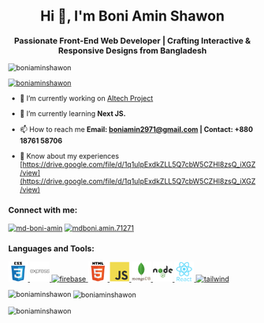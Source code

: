 <h1 align="center">Hi 👋, I'm Boni Amin Shawon</h1>
<h3 align="center">Passionate Front-End Web Developer | Crafting Interactive & Responsive Designs from Bangladesh</h3>

<p align="left"> <img src="https://komarev.com/ghpvc/?username=boniaminshawon&label=Profile%20views&color=0e75b6&style=flat" alt="boniaminshawon" /> </p>

<p align="left"> <a href="https://github.com/ryo-ma/github-profile-trophy"><img src="https://github-profile-trophy.vercel.app/?username=boniaminshawon" alt="boniaminshawon" /></a> </p>

- 🔭 I’m currently working on [AItech Project](https://ai-tech-ae69b.web.app/)

- 🌱 I’m currently learning **Next JS.**

- 📫 How to reach me **Email: boniamin2971@gmail.com | Contact: +880 18761 58706**

- 📄 Know about my experiences [https://drive.google.com/file/d/1q1ulpExdkZLL5Q7cbW5CZHl8zsQ_iXGZ/view](https://drive.google.com/file/d/1q1ulpExdkZLL5Q7cbW5CZHl8zsQ_iXGZ/view)

<h3 align="left">Connect with me:</h3>
<p align="left">
<a href="https://linkedin.com/in/md-boni-amin" target="blank"><img align="center" src="https://raw.githubusercontent.com/rahuldkjain/github-profile-readme-generator/master/src/images/icons/Social/linked-in-alt.svg" alt="md-boni-amin" height="30" width="40" /></a>
<a href="https://fb.com/mdboni.amin.71271" target="blank"><img align="center" src="https://raw.githubusercontent.com/rahuldkjain/github-profile-readme-generator/master/src/images/icons/Social/facebook.svg" alt="mdboni.amin.71271" height="30" width="40" /></a>
</p>

<h3 align="left">Languages and Tools:</h3>
<p align="left"> <a href="https://www.w3schools.com/css/" target="_blank" rel="noreferrer"> <img src="https://raw.githubusercontent.com/devicons/devicon/master/icons/css3/css3-original-wordmark.svg" alt="css3" width="40" height="40"/> </a> <a href="https://expressjs.com" target="_blank" rel="noreferrer"> <img src="https://raw.githubusercontent.com/devicons/devicon/master/icons/express/express-original-wordmark.svg" alt="express" width="40" height="40"/> </a> <a href="https://firebase.google.com/" target="_blank" rel="noreferrer"> <img src="https://www.vectorlogo.zone/logos/firebase/firebase-icon.svg" alt="firebase" width="40" height="40"/> </a> <a href="https://www.w3.org/html/" target="_blank" rel="noreferrer"> <img src="https://raw.githubusercontent.com/devicons/devicon/master/icons/html5/html5-original-wordmark.svg" alt="html5" width="40" height="40"/> </a> <a href="https://developer.mozilla.org/en-US/docs/Web/JavaScript" target="_blank" rel="noreferrer"> <img src="https://raw.githubusercontent.com/devicons/devicon/master/icons/javascript/javascript-original.svg" alt="javascript" width="40" height="40"/> </a> <a href="https://www.mongodb.com/" target="_blank" rel="noreferrer"> <img src="https://raw.githubusercontent.com/devicons/devicon/master/icons/mongodb/mongodb-original-wordmark.svg" alt="mongodb" width="40" height="40"/> </a> <a href="https://nodejs.org" target="_blank" rel="noreferrer"> <img src="https://raw.githubusercontent.com/devicons/devicon/master/icons/nodejs/nodejs-original-wordmark.svg" alt="nodejs" width="40" height="40"/> </a> <a href="https://reactjs.org/" target="_blank" rel="noreferrer"> <img src="https://raw.githubusercontent.com/devicons/devicon/master/icons/react/react-original-wordmark.svg" alt="react" width="40" height="40"/> </a> <a href="https://tailwindcss.com/" target="_blank" rel="noreferrer"> <img src="https://www.vectorlogo.zone/logos/tailwindcss/tailwindcss-icon.svg" alt="tailwind" width="40" height="40"/> </a> </p>

<p><img align="left" src="https://github-readme-stats.vercel.app/api/top-langs?username=boniaminshawon&show_icons=true&locale=en&layout=compact" alt="boniaminshawon" /></p>

<p>&nbsp;<img align="center" src="https://github-readme-stats.vercel.app/api?username=boniaminshawon&show_icons=true&locale=en" alt="boniaminshawon" /></p>

<p><img align="center" src="https://github-readme-streak-stats.herokuapp.com/?user=boniaminshawon&" alt="boniaminshawon" /></p>
